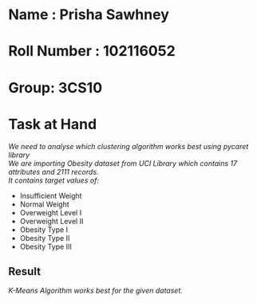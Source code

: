 # **Name : Prisha Sawhney**
# **Roll Number : 102116052**
# **Group: 3CS10**
# **Task at Hand**
*We need to analyse which clustering algorithm works best using pycaret library*<br>
*We are importing Obesity dataset from UCI Library which contains 17 attributes and 2111 records.*<br>
*It contains target values of:*
+   Insufficient Weight
+   Normal Weight
+   Overweight Level I
+   Overweight Level II
+   Obesity Type I
+   Obesity Type II 
+   Obesity Type III
## Result
*K-Means Algorithm works best for the given dataset.*
